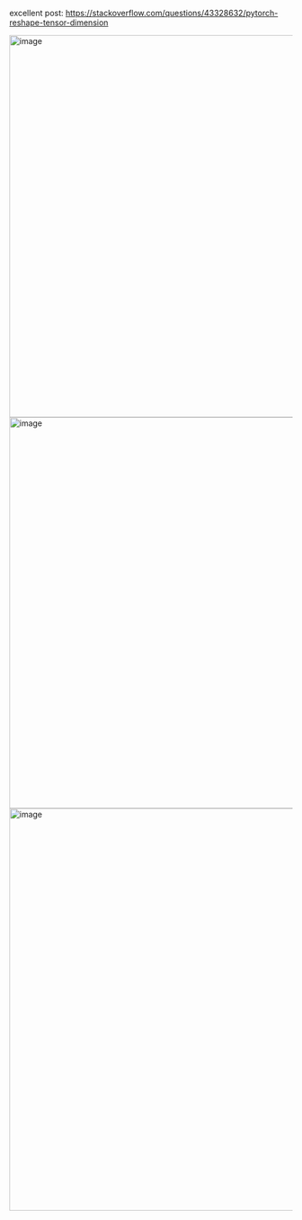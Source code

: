 excellent post:
https://stackoverflow.com/questions/43328632/pytorch-reshape-tensor-dimension

<img width="679" alt="image" src="https://user-images.githubusercontent.com/81428296/225519826-bfd12e23-020d-4324-b33b-1bfd4b9d8ac7.png">

<img width="695" alt="image" src="https://user-images.githubusercontent.com/81428296/225519893-98727e95-f70b-4fc5-82b6-f1fdb7e9be78.png">


<img width="715" alt="image" src="https://user-images.githubusercontent.com/81428296/225519939-2ccc8b7a-94d8-4700-89a6-f0c986001d11.png">
